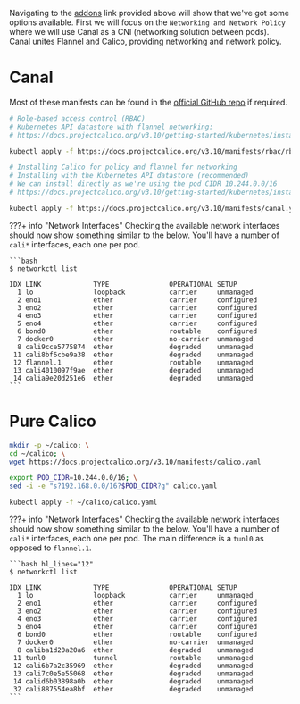 Navigating to the [addons](https://kubernetes.io/docs/concepts/cluster-administration/addons/) link provided above will show that we've got some options available. First we will focus on the `Networking and Network Policy` where we will use Canal as a CNI (networking solution between pods). Canal unites Flannel and Calico, providing networking and network policy.

# Canal
Most of these manifests can be found in the [official GitHub repo](https://github.com/projectcalico/calico) if required.

```bash
# Role-based access control (RBAC)
# Kubernetes API datastore with flannel networking:
# https://docs.projectcalico.org/v3.10/getting-started/kubernetes/installation/integration#role-based-access-control-rbac

kubectl apply -f https://docs.projectcalico.org/v3.10/manifests/rbac/rbac-kdd-flannel.yaml

# Installing Calico for policy and flannel for networking
# Installing with the Kubernetes API datastore (recommended)
# We can install directly as we're using the pod CIDR 10.244.0.0/16
# https://docs.projectcalico.org/v3.10/getting-started/kubernetes/installation/flannel

kubectl apply -f https://docs.projectcalico.org/v3.10/manifests/canal.yaml
```

???+ info "Network Interfaces"
    Checking the available network interfaces should now show something similar to the below. You'll have a number of `cali*` interfaces, each one per pod.

    ```bash
    $ networkctl list

    IDX LINK             TYPE               OPERATIONAL SETUP     
      1 lo               loopback           carrier     unmanaged 
      2 eno1             ether              carrier     configured
      3 eno2             ether              carrier     configured
      4 eno3             ether              carrier     configured
      5 eno4             ether              carrier     configured
      6 bond0            ether              routable    configured
      7 docker0          ether              no-carrier  unmanaged 
      8 cali9cce5775874  ether              degraded    unmanaged 
     11 cali8bf6cbe9a38  ether              degraded    unmanaged 
     12 flannel.1        ether              routable    unmanaged 
     13 cali4010097f9ae  ether              degraded    unmanaged 
     14 calia9e20d251e6  ether              degraded    unmanaged 
    ```

# Pure Calico
```bash
mkdir -p ~/calico; \
cd ~/calico; \
wget https://docs.projectcalico.org/v3.10/manifests/calico.yaml

export POD_CIDR=10.244.0.0/16; \
sed -i -e "s?192.168.0.0/16?$POD_CIDR?g" calico.yaml

kubectl apply -f ~/calico/calico.yaml
```

???+ info "Network Interfaces"
    Checking the available network interfaces should now show something similar to the below. You'll have a number of `cali*` interfaces, each one per pod. The main difference is a `tunl0` as opposed to `flannel.1`.

    ```bash hl_lines="12"
    $ networkctl list

    IDX LINK             TYPE               OPERATIONAL SETUP     
      1 lo               loopback           carrier     unmanaged 
      2 eno1             ether              carrier     configured
      3 eno2             ether              carrier     configured
      4 eno3             ether              carrier     configured
      5 eno4             ether              carrier     configured
      6 bond0            ether              routable    configured
      7 docker0          ether              no-carrier  unmanaged 
      8 caliba1d20a20a6  ether              degraded    unmanaged 
     11 tunl0            tunnel             routable    unmanaged 
     12 cali6b7a2c35969  ether              degraded    unmanaged 
     13 cali7c0e5e55068  ether              degraded    unmanaged 
     14 calid6b03898a0b  ether              degraded    unmanaged 
     32 cali887554ea8bf  ether              degraded    unmanaged
    ```
